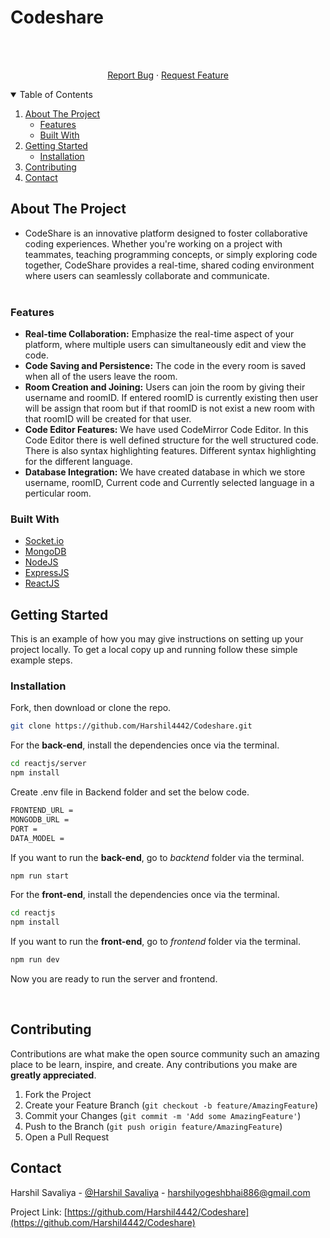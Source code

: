 # Codeshare

<br />
<p align="center">

  <p align="center">
    <br />
    <a href="https://github.com/Harshil4442/Codeshare/issues">Report Bug</a>
    ·
    <a href="https://github.com/Harshil4442/Codeshare/issues">Request Feature</a>
  </p>
</p>



<!-- TABLE OF CONTENTS -->
<details open="open">
  <summary>Table of Contents</summary >
  <ol>
    <li>
      <a href="#about-the-project">About The Project</a>
      <ul>
        <li><a href="#features">Features</a></li>
        <li><a href="#built-with">Built With</a></li>
      </ul>
    </li>
    <li>
      <a href="#getting-started">Getting Started</a>
      <ul>
        <li><a href="#installation">Installation</a></li>
      </ul>
    </li>
    <li><a href="#contributing">Contributing</a></li>
    <li><a href="#contact">Contact</a></li>
  </ol>
</details>



<!-- ABOUT THE PROJECT -->
## About The Project

- CodeShare is an innovative platform designed to foster collaborative coding experiences. Whether you're working on a project with teammates, teaching programming concepts, or simply exploring code together, CodeShare provides a real-time, shared coding environment where users can seamlessly collaborate and communicate.<br/><br/>


### Features

- **Real-time Collaboration:** Emphasize the real-time aspect of your platform, where multiple users can simultaneously edit and view the code.<br/>
- **Code Saving and Persistence:** The code in the every room is saved when all of the users leave the room.<br/>
- **Room Creation and Joining:** Users can join the room by giving their username and roomID. If entered roomID is currently existing then user will be assign that room but if that roomID is not exist a new room with that roomID will be created for that user. <br />
- **Code Editor Features:** We have used CodeMirror Code Editor. In this Code Editor there is well defined structure for the well structured code. There is also syntax highlighting features. Different syntax highlighting for the different language. <br/>
- **Database Integration:** We have created database in which we store username, roomID, Current code and Currently selected language in a perticular room.<br/>



### Built With

* [Socket.io](https://socket.io/)
* [MongoDB](https://www.mongodb.com/)
* [NodeJS](https://nodejs.org/en/)
* [ExpressJS](https://expressjs.com/)
* [ReactJS](https://reactjs.org/)

<!-- GETTING STARTED -->
## Getting Started

This is an example of how you may give instructions on setting up your project locally.
To get a local copy up and running follow these simple example steps.

### Installation


Fork, then download or clone the repo.
```bash
git clone https://github.com/Harshil4442/Codeshare.git
```

For the **back-end**, install the dependencies once via the terminal.
```bash
cd reactjs/server
npm install
```

Create .env file in Backend folder and set the below code.
```bash
FRONTEND_URL = 
MONGODB_URL =
PORT =
DATA_MODEL =
```

If you want to run the **back-end**, go to *backtend* folder via the terminal.
```bash
npm run start
```

For the **front-end**, install the dependencies once via the terminal.
```bash
cd reactjs
npm install
```

If you want to run the **front-end**, go to *frontend* folder via the terminal.
```bash
npm run dev
```

Now you are ready to run the server and frontend.

<br />

<!-- CONTRIBUTING -->
## Contributing

Contributions are what make the open source community such an amazing place to be learn, inspire, and create. Any contributions you make are **greatly appreciated**.

1. Fork the Project
2. Create your Feature Branch (`git checkout -b feature/AmazingFeature`)
3. Commit your Changes (`git commit -m 'Add some AmazingFeature'`)
4. Push to the Branch (`git push origin feature/AmazingFeature`)
5. Open a Pull Request


<!-- CONTACT -->
## Contact

Harshil Savaliya - [@Harshil Savaliya](https://www.linkedin.com/in/harshil-savaliya-3a7460223/) - harshilyogeshbhai886@gmail.com

Project Link: [https://github.com/Harshil4442/Codeshare](https://github.com/Harshil4442/Codeshare)

